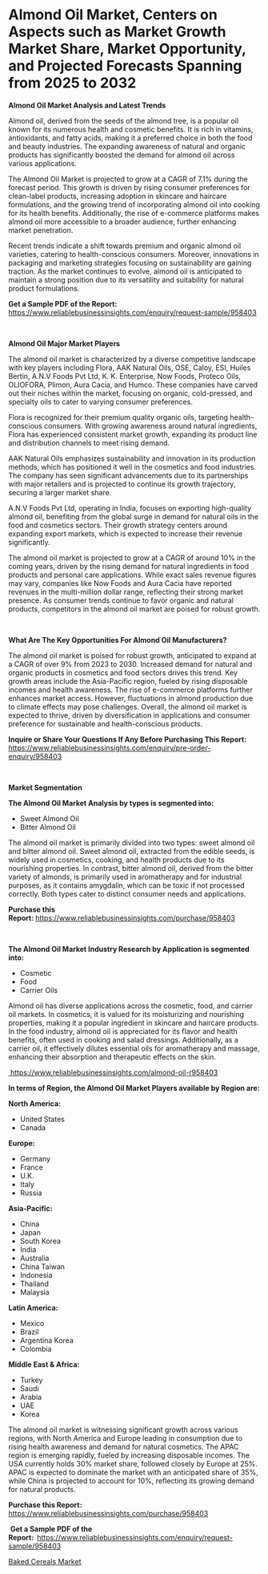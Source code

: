 <p><h1>Almond Oil Market, Centers on Aspects such as Market Growth Market Share, Market Opportunity, and Projected Forecasts Spanning from 2025 to 2032</h1></p><p><strong>Almond Oil Market Analysis and Latest Trends</strong></p>
<p><p>Almond oil, derived from the seeds of the almond tree, is a popular oil known for its numerous health and cosmetic benefits. It is rich in vitamins, antioxidants, and fatty acids, making it a preferred choice in both the food and beauty industries. The expanding awareness of natural and organic products has significantly boosted the demand for almond oil across various applications.</p><p>The Almond Oil Market is projected to grow at a CAGR of 7.1% during the forecast period. This growth is driven by rising consumer preferences for clean-label products, increasing adoption in skincare and haircare formulations, and the growing trend of incorporating almond oil into cooking for its health benefits. Additionally, the rise of e-commerce platforms makes almond oil more accessible to a broader audience, further enhancing market penetration. </p><p>Recent trends indicate a shift towards premium and organic almond oil varieties, catering to health-conscious consumers. Moreover, innovations in packaging and marketing strategies focusing on sustainability are gaining traction. As the market continues to evolve, almond oil is anticipated to maintain a strong position due to its versatility and suitability for natural product formulations.</p></p>
<p><strong>Get a Sample PDF of the Report:&nbsp;</strong> <a href="https://www.reliablebusinessinsights.com/enquiry/request-sample/958403?utm_campaign=2335&utm_medium=2&utm_source=Github&utm_content=ia&utm_term=07042025&utm_id=almond-oil">https://www.reliablebusinessinsights.com/enquiry/request-sample/958403</a></p>
<p>&nbsp;</p>
<p><strong>Almond Oil Major Market Players</strong></p>
<p><p>The almond oil market is characterized by a diverse competitive landscape with key players including Flora, AAK Natural Oils, OSE, Caloy, ESI, Huiles Bertin, A.N.V Foods Pvt Ltd, K. K. Enterprise, Now Foods, Proteco Oils, OLIOFORA, Plimon, Aura Cacia, and Humco. These companies have carved out their niches within the market, focusing on organic, cold-pressed, and specialty oils to cater to varying consumer preferences.</p><p>Flora is recognized for their premium quality organic oils, targeting health-conscious consumers. With growing awareness around natural ingredients, Flora has experienced consistent market growth, expanding its product line and distribution channels to meet rising demand.</p><p>AAK Natural Oils emphasizes sustainability and innovation in its production methods, which has positioned it well in the cosmetics and food industries. The company has seen significant advancements due to its partnerships with major retailers and is projected to continue its growth trajectory, securing a larger market share.</p><p>A.N.V Foods Pvt Ltd, operating in India, focuses on exporting high-quality almond oil, benefiting from the global surge in demand for natural oils in the food and cosmetics sectors. Their growth strategy centers around expanding export markets, which is expected to increase their revenue significantly.</p><p>The almond oil market is projected to grow at a CAGR of around 10% in the coming years, driven by the rising demand for natural ingredients in food products and personal care applications. While exact sales revenue figures may vary, companies like Now Foods and Aura Cacia have reported revenues in the multi-million dollar range, reflecting their strong market presence. As consumer trends continue to favor organic and natural products, competitors in the almond oil market are poised for robust growth.</p></p>
<p>&nbsp;</p>
<p><strong>What Are The Key Opportunities For Almond Oil Manufacturers?</strong></p>
<p><p>The almond oil market is poised for robust growth, anticipated to expand at a CAGR of over 9% from 2023 to 2030. Increased demand for natural and organic products in cosmetics and food sectors drives this trend. Key growth areas include the Asia-Pacific region, fueled by rising disposable incomes and health awareness. The rise of e-commerce platforms further enhances market access. However, fluctuations in almond production due to climate effects may pose challenges. Overall, the almond oil market is expected to thrive, driven by diversification in applications and consumer preference for sustainable and health-conscious products.</p></p>
<p><strong>Inquire or Share Your Questions If Any Before Purchasing This Report:</strong> <a href="https://www.reliablebusinessinsights.com/enquiry/pre-order-enquiry/958403?utm_campaign=2335&utm_medium=2&utm_source=Github&utm_content=ia&utm_term=07042025&utm_id=almond-oil">https://www.reliablebusinessinsights.com/enquiry/pre-order-enquiry/958403</a></p>
<p>&nbsp;</p>
<p><strong>Market Segmentation</strong></p>
<p><strong>The Almond Oil Market Analysis by types is segmented into:</strong></p>
<p><ul><li>Sweet Almond Oil</li><li>Bitter Almond Oil</li></ul></p>
<p><p>The almond oil market is primarily divided into two types: sweet almond oil and bitter almond oil. Sweet almond oil, extracted from the edible seeds, is widely used in cosmetics, cooking, and health products due to its nourishing properties. In contrast, bitter almond oil, derived from the bitter variety of almonds, is primarily used in aromatherapy and for industrial purposes, as it contains amygdalin, which can be toxic if not processed correctly. Both types cater to distinct consumer needs and applications.</p></p>
<p><strong>Purchase this Report:&nbsp;</strong><a href="https://www.reliablebusinessinsights.com/purchase/958403?utm_campaign=2335&utm_medium=2&utm_source=Github&utm_content=ia&utm_term=07042025&utm_id=almond-oil">https://www.reliablebusinessinsights.com/purchase/958403</a></p>
<p>&nbsp;</p>
<p><strong>The Almond Oil Market Industry Research by Application is segmented into:</strong></p>
<p><ul><li>Cosmetic</li><li>Food</li><li>Carrier Oils</li></ul></p>
<p><p>Almond oil has diverse applications across the cosmetic, food, and carrier oil markets. In cosmetics, it is valued for its moisturizing and nourishing properties, making it a popular ingredient in skincare and haircare products. In the food industry, almond oil is appreciated for its flavor and health benefits, often used in cooking and salad dressings. Additionally, as a carrier oil, it effectively dilutes essential oils for aromatherapy and massage, enhancing their absorption and therapeutic effects on the skin.</p></p>
<p><a href="https://www.reliablebusinessinsights.com/almond-oil-r958403?utm_campaign=2335&utm_medium=2&utm_source=Github&utm_content=ia&utm_term=07042025&utm_id=almond-oil">&nbsp;https://www.reliablebusinessinsights.com/almond-oil-r958403</a></p>
<p><strong>In terms of Region, the Almond Oil Market Players available by Region are:</strong></p>
<p>
    <p> <strong> North America: </strong>
        <ul>
            <li>United States</li>
            <li>Canada</li>
        </ul>
        </p> 
    <p> <strong> Europe: </strong>
        <ul>
            <li>Germany</li>
            <li>France</li>
            <li>U.K.</li>
            <li>Italy</li>
            <li>Russia</li>
        </ul>
        </p> 
    <p> <strong> Asia-Pacific: </strong>
        <ul>
            <li>China</li>
            <li>Japan</li>
            <li>South Korea</li>
            <li>India</li>
            <li>Australia</li>
            <li>China Taiwan</li>
            <li>Indonesia</li>
            <li>Thailand</li>
            <li>Malaysia</li>
        </ul>
        </p> 
    <p> <strong> Latin America: </strong>
        <ul>
            <li>Mexico</li>
            <li>Brazil</li>
            <li>Argentina Korea</li>
            <li>Colombia</li>
        </ul>
        </p> 
    <p> <strong> Middle East & Africa: </strong>
        <ul>
            <li>Turkey</li>
            <li>Saudi</li>
            <li>Arabia</li>
            <li>UAE</li>
            <li>Korea</li>
        </ul>
    </p>
    </p>
<p><p>The almond oil market is witnessing significant growth across various regions, with North America and Europe leading in consumption due to rising health awareness and demand for natural cosmetics. The APAC region is emerging rapidly, fueled by increasing disposable incomes. The USA currently holds 30% market share, followed closely by Europe at 25%. APAC is expected to dominate the market with an anticipated share of 35%, while China is projected to account for 10%, reflecting its growing demand for natural products.</p></p>
<p><strong>Purchase this Report: </strong><a href="https://www.reliablebusinessinsights.com/purchase/958403?utm_campaign=2335&utm_medium=2&utm_source=Github&utm_content=ia&utm_term=07042025&utm_id=almond-oil">https://www.reliablebusinessinsights.com/purchase/958403</a></p>
<p>&nbsp;<strong>Get a Sample PDF of the Report:&nbsp;&nbsp;</strong><a href="https://www.reliablebusinessinsights.com/enquiry/request-sample/958403?utm_campaign=2335&utm_medium=2&utm_source=Github&utm_content=ia&utm_term=07042025&utm_id=almond-oil">https://www.reliablebusinessinsights.com/enquiry/request-sample/958403</a></p>
<p><strong></strong></p>
<p><p><a href="https://github.com/jerhoskinson197676/Market-Research-Report-List-1/blob/main/baked-cereals-market.md?utm_campaign=2335&utm_medium=2&utm_source=Github&utm_content=ia&utm_term=07042025&utm_id=almond-oil">Baked Cereals Market</a></p></p>
